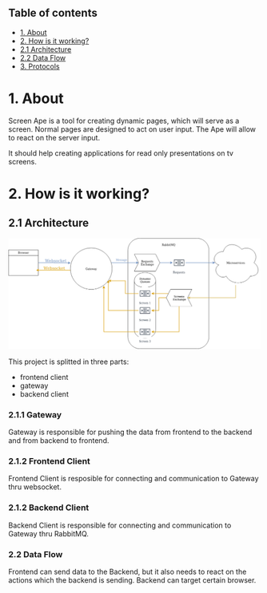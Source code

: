## Table of contents
* [1. About](#1-about)
* [2. How is it working?](#2-how-is-it-working?)
* [2.1 Architecture](#21-architecture)
* [2.2 Data Flow](#22-data-flow)
* [3. Protocols](docs/protocols/v1_0.md#3-protocols)

# 1. About

Screen Ape is a tool for creating dynamic pages, which will serve as a screen. Normal pages are designed to act on user input. The Ape will allow to react on the server input.

It should help creating applications for read only presentations on tv screens.

# 2. How is it working?
## 2.1 Architecture
![Architecture](./docs/images/architecture.png)

This project is splitted in three parts:
- frontend client
- gateway
- backend client

### 2.1.1 Gateway

Gateway is responsible for pushing the data from frontend to the backend and from backend to frontend.

### 2.1.2 Frontend Client

Frontend Client is resposible for connecting and communication to Gateway thru websocket.

### 2.1.2 Backend Client

Backend Client is responsible for connecting and communication to Gateway thru RabbitMQ.

### 2.2 Data Flow

Frontend can send data to the Backend, but it also needs to react on the actions which the backend is sending. Backend can target certain browser.

